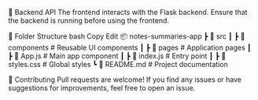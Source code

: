 🔗 Backend API
The frontend interacts with the Flask backend.
Ensure that the backend is running before using the frontend.

📂 Folder Structure
bash
Copy
Edit
📦 notes-summaries-app
 ┣ 📂 src
 ┃ ┣ 📂 components  # Reusable UI components
 ┃ ┣ 📂 pages       # Application pages
 ┃ ┣ 📜 App.js      # Main app component
 ┃ ┣ 📜 index.js    # Entry point
 ┃ ┣ 📜 styles.css  # Global styles
 ┗ 📜 README.md      # Project documentation

 
🤝 Contributing
Pull requests are welcome! If you find any issues or have suggestions for improvements, feel free to open an issue.
